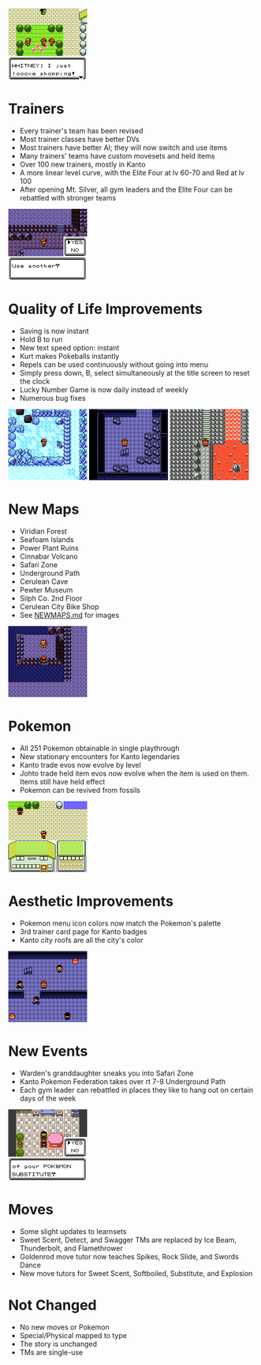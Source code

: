 ![img](screenshots/whitney.png)

# Trainers
- Every trainer's team has been revised
- Most trainer classes have better DVs
- Most trainers have better AI; they will now switch and use items
- Many trainers' teams have custom movesets and held items
- Over 100 new trainers, mostly in Kanto
- A more linear level curve, with the Elite Four at lv 60-70 and Red at lv 100
- After opening Mt. Silver, all gym leaders and the Elite Four can be rebattled with stronger teams

![img](screenshots/repels1.png)

# Quality of Life Improvements
- Saving is now instant
- Hold B to run
- New text speed option: instant
- Kurt makes Pokeballs instantly
- Repels can be used continuously without going into menu
- Simply press down, B, select simultaneously at the title screen to reset the clock
- Lucky Number Game is now daily instead of weekly
- Numerous bug fixes

![img](screenshots/seafoamislands2.png)
![img](screenshots/powerplant1.png)
![img](screenshots/volcano2.png)

# New Maps
- Viridian Forest
- Seafoam Islands
- Power Plant Ruins
- Cinnabar Volcano
- Safari Zone
- Underground Path
- Cerulean Cave
- Pewter Museum
- Silph Co. 2nd Floor
- Cerulean City Bike Shop
- See [NEWMAPS.md](NEWMAPS.md) for images

![img](screenshots/mewtwo1.png)

# Pokemon
- All 251 Pokemon obtainable in single playthrough
- New stationary encounters for Kanto legendaries
- Kanto trade evos now evolve by level
- Johto trade held item evos now evolve when the item is used on them. Items still have held effect
- Pokemon can be revived from fossils

![img](screenshots/celadoncity.png)

# Aesthetic Improvements
- Pokemon menu icon colors now match the Pokemon's palette
- 3rd trainer card page for Kanto badges
- Kanto city roofs are all the city's color

![img](screenshots/ugp3.png)

# New Events
- Warden's granddaughter sneaks you into Safari Zone
- Kanto Pokemon Federation takes over rt 7-8 Underground Path
- Each gym leader can rebattled in places they like to hang out on certain days of the week

![img](screenshots/mt1.png)

# Moves
- Some slight updates to learnsets
- Sweet Scent, Detect, and Swagger TMs are replaced by Ice Beam, Thunderbolt, and Flamethrower
- Goldenrod move tutor now teaches Spikes, Rock Slide, and Swords Dance
- New move tutors for Sweet Scent, Softboiled, Substitute, and Explosion

# Not Changed
- No new moves or Pokemon
- Special/Physical mapped to type
- The story is unchanged
- TMs are single-use